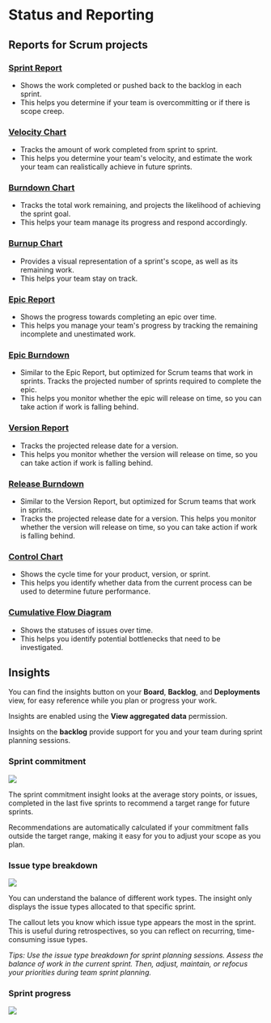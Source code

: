# Status and Reporting

## Reports for Scrum projects

### [Sprint Report](https://confluence.atlassian.com/jirasoftwarecloud/sprint-report-777002722.html)

- Shows the work completed or pushed back to the backlog in each sprint.
- This helps you determine if your team is overcommitting or if there is scope creep.

### [Velocity Chart](https://confluence.atlassian.com/jirasoftwarecloud/velocity-chart-777002731.html)

- Tracks the amount of work completed from sprint to sprint.
- This helps you determine your team's velocity, and estimate the work your team can realistically achieve in future sprints.

### [Burndown Chart](https://confluence.atlassian.com/jirasoftwarecloud/burndown-chart-777002653.html)

- Tracks the total work remaining, and projects the likelihood of achieving the sprint goal.
- This helps your team manage its progress and respond accordingly.

### [Burnup Chart](https://confluence.atlassian.com/jirasoftwarecloud/burnup-chart-945124716.html)

- Provides a visual representation of a sprint's scope, as well as its remaining work.
- This helps your team stay on track.

### [Epic Report](https://confluence.atlassian.com/jirasoftwarecloud/epic-report-777002698.html)

- Shows the progress towards completing an epic over time.
- This helps you manage your team's progress by tracking the remaining incomplete and unestimated work.

### [Epic Burndown](https://confluence.atlassian.com/jirasoftwarecloud/epic-burndown-777002693.html)

- Similar to the Epic Report, but optimized for Scrum teams that work in sprints. Tracks the projected number of sprints required to complete the epic.
- This helps you monitor whether the epic will release on time, so you can take action if work is falling behind.

### [Version Report](https://confluence.atlassian.com/jirasoftwarecloud/version-report-777001521.html)

- Tracks the projected release date for a version.
- This helps you monitor whether the version will release on time, so you can take action if work is falling behind.

### [Release Burndown](https://confluence.atlassian.com/jirasoftwarecloud/release-burndown-777002702.html)

- Similar to the Version Report, but optimized for Scrum teams that work in sprints.
- Tracks the projected release date for a version. This helps you monitor whether the version will release on time, so you can take action if work is falling behind.

### [Control Chart](https://confluence.atlassian.com/jirasoftwarecloud/control-chart-777002660.html)

- Shows the cycle time for your product, version, or sprint.
- This helps you identify whether data from the current process can be used to determine future performance.

### [Cumulative Flow Diagram](https://confluence.atlassian.com/jirasoftwarecloud/cumulative-flow-diagram-777002689.html)

- Shows the statuses of issues over time.
- This helps you identify potential bottlenecks that need to be investigated.


## Insights

You can find the insights button on your **Board**, **Backlog**, and **Deployments** view, for easy reference while you plan or progress your work.

Insights are enabled using the **View aggregated data** permission.

Insights on the **backlog** provide support for you and your team during sprint planning sessions.

### Sprint commitment

![](https://images.ctfassets.net/zsv3d0ugroxu/2fFIAucR1APJxUnFc5TdPl/1c565bae9cca8aee91ae22ef78832045/Screen_Shot_2021-06-03_at_4.22.18_pm.png)

The sprint commitment insight looks at the average story points, or issues, completed in the last five sprints to recommend a target range for future sprints.

Recommendations are automatically calculated if your commitment falls outside the target range, making it easy for you to adjust your scope as you plan. 

### Issue type breakdown

![](https://images.ctfassets.net/zsv3d0ugroxu/r0h2dXeNb0csjCXogthSY/3bfa02d137b7ea672b2eafa22abd05aa/Screen_Shot_2021-06-03_at_4.25.35_pm.png)

You can understand the balance of different work types. The insight only displays the issue types allocated to that specific sprint.

The callout lets you know which issue type appears the most in the sprint. This is useful during retrospectives, so you can reflect on recurring, time-consuming issue types. 

*Tips: Use the issue type breakdown for sprint planning sessions. Assess the balance of work in the current sprint. Then, adjust, maintain, or refocus your priorities during team sprint planning.*


### Sprint progress

![](https://images.ctfassets.net/zsv3d0ugroxu/1SJ2gTseEuD6jNrDHpvpHE/5d132bd312d3427d31c32a443200a707/Screen_Shot_2021-06-03_at_4.26.14_pm.png)
